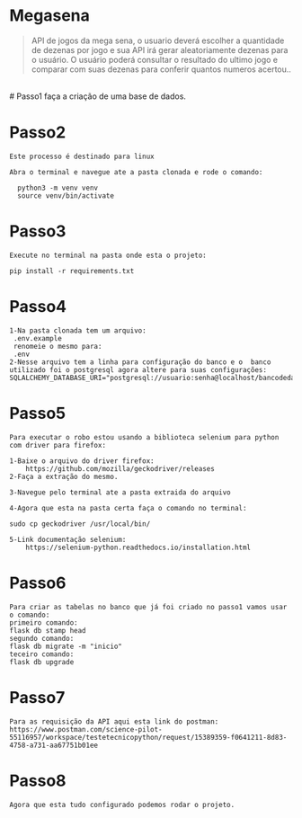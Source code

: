 # Megasena
>API de jogos da mega sena, o usuario deverá escolher a quantidade de dezenas por jogo e sua API irá gerar aleatoriamente dezenas para o usuário. O usuário poderá consultar o resultado do ultimo jogo e comparar com suas dezenas para conferir quantos numeros acertou..
<br>
# Passo1
    faça a criação de uma base de dados.

# Passo2
    Este processo é destinado para linux

    Abra o terminal e navegue ate a pasta clonada e rode o comando:

      python3 -m venv venv
      source venv/bin/activate

# Passo3
    Execute no terminal na pasta onde esta o projeto:

    pip install -r requirements.txt

# Passo4
    1-Na pasta clonada tem um arquivo:
     .env.example 
     renomeie o mesmo para: 
     .env
    2-Nesse arquivo tem a linha para configuração do banco e o  banco utilizado foi o postgresql agora altere para suas configurações:
    SQLALCHEMY_DATABASE_URI="postgresql://usuario:senha@localhost/bancodedados"


# Passo5
    Para executar o robo estou usando a biblioteca selenium para python com driver para firefox:

    1-Baixe o arquivo do driver firefox:
        https://github.com/mozilla/geckodriver/releases
    2-Faça a extração do mesmo.

    3-Navegue pelo terminal ate a pasta extraida do arquivo 

    4-Agora que esta na pasta certa faça o comando no terminal:

    sudo cp geckodriver /usr/local/bin/

    5-Link documentação selenium:
        https://selenium-python.readthedocs.io/installation.html

# Passo6
    Para criar as tabelas no banco que já foi criado no passo1 vamos usar o comando:
    primeiro comando:
    flask db stamp head
    segundo comando:
    flask db migrate -m "inicio"
    teceiro comando:
    flask db upgrade

# Passo7
    Para as requisição da API aqui esta link do postman:
    https://www.postman.com/science-pilot-55116957/workspace/testetecnicopython/request/15389359-f0641211-8d83-4758-a731-aa67751b01ee

# Passo8
    Agora que esta tudo configurado podemos rodar o projeto.
